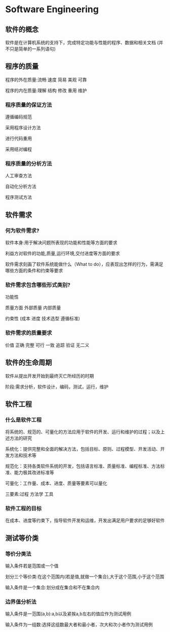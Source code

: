 # Software Engineering

## 软件的概念

软件是在计算机系统的支持下，完成特定功能与性能的程序、数据和相关文档 (并不只是简单的一系列语句)

## 程序的质量

程序的外在质量:流畅 速度 简易 美观 可靠

程序的内在质量:理解 结构 修改 重用 维护

### 程序质量的保证方法

遵循编码规范

采用程序设计方法

进行代码重用

采用结对编程

### 程序质量的分析方法

人工审查方法

自动化分析方法

程序测试方法

## 软件需求

### 何为软件需求?

软件本身:用于解决问题所表现的功能和性能等方面的要求

利益方对软件的功能,质量,运行环境,交付进度等方面的要求

软件需求刻画了软件系统能做什么（What to do），应表现出怎样的行为，需满足哪些方面的条件和约束等要求

### 软件需求包含哪些形式类别?

功能性

质量方面 外部质量 内部质量

约束性 (成本 进度 技术选型 遵循标准)

### 软件需求的质量要求

价值 正确 完整 可行 一致 追踪 验证 无二义

## 软件的生命周期

软件从提出开发开始到最终灭亡所经历的时期

阶段:需求分析，软件设计，编码，测试，运行，维护

## 软件工程

### 什么是软件工程

将系统的、规范的、可量化的方法应用于软件的开发、运行和维护的过程；以及上述方法的研究

系统化：提供完整和全面的解决方法，包括目标、原则、过程模型、开发活动、开发方法和技术等

规范化：支持各类软件系统的开发，包括语言标准、质量标准、编程标准、方法标准、能力极其改进标准等

可量化：工作量、成本、进度、质量等要素可以量化

三要素:过程 方法学 工具

### 软件工程的目标

在成本、进度等约束下，指导软件开发和运维，开发出满足用户要求的足够好软件

## 测试等价类

### 等价分类法

输入条件若是范围或一个值

划分三个等价类:在这个范围内(若是值,就做一个集合),大于这个范围,小于这个范围

输入条件是一个集合:划分成在集合和不在集合内

### 边界值分析法

输入条件是一范围(a,b):a,b以及紧挨a,b左右的值应作为测试用例

输入条件为一组数:选择这组数最大者和最小者，次大和次小者作为测试用例

